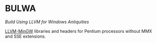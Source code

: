 # BULWA
*Build Using LLVM for Windows Antiquities*

[LLVM-MinGW](https://github.com/mstorsjo/llvm-mingw) libraries and headers for Pentium processors without MMX and SSE extensions.
